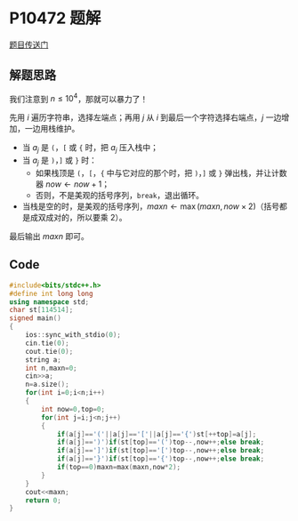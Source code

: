 # P10472 题解

[题目传送门](https://www.luogu.com.cn/problem/P10472)
## 解题思路
我们注意到 $n\le 10^4$，那就可以暴力了！

先用 $i$ 遍历字符串，选择左端点；再用 $j$ 从 $i$ 到最后一个字符选择右端点，$j$ 一边增加，一边用栈维护。

- 当 $a_j$ 是 `(`，`[` 或 `{` 时，把 $a_j$ 压入栈中；
- 当 $a_j$ 是 `)`，`]` 或 `}` 时：
	- 如果栈顶是 `(`，`[`，`{` 中与它对应的那个时，把 `)`，`]` 或 `}` 弹出栈，并让计数器 $now\gets now+1$； 
   - 否则，不是美观的括号序列，`break`，退出循环。
- 当栈是空的时，是美观的括号序列，$maxn\gets \max(maxn,now\times 2)$（括号都是成双成对的，所以要乘 $2$）。

最后输出 $maxn$ 即可。
## Code
```cpp
#include<bits/stdc++.h>
#define int long long
using namespace std;
char st[114514];
signed main()
{
	ios::sync_with_stdio(0);
	cin.tie(0);
	cout.tie(0);
	string a;
	int n,maxn=0;
	cin>>a;
	n=a.size();
	for(int i=0;i<n;i++)
	{
		int now=0,top=0;
		for(int j=i;j<n;j++)
		{
			if(a[j]=='('||a[j]=='['||a[j]=='{')st[++top]=a[j];
			if(a[j]==')')if(st[top]=='(')top--,now++;else break;
			if(a[j]==']')if(st[top]=='[')top--,now++;else break;
			if(a[j]=='}')if(st[top]=='{')top--,now++;else break;
			if(top==0)maxn=max(maxn,now*2);
		}
	}
	cout<<maxn;
	return 0;
}

```